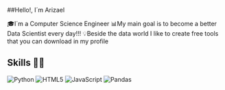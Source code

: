 ##Hello!, I´m Arizael

🎓I´m a Computer Science Engineer
📊My main goal is to become a better Data Scientist every day!!!
💡Beside the data world I like to create free tools  that you can download in my profile


## Skills 👩‍💻
![Python](https://img.shields.io/badge/python-3670A0?style=for-the-badge&logo=python&logoColor=ffdd54) ![HTML5](https://img.shields.io/badge/html5-%23E34F26.svg?style=for-the-badge&logo=html5&logoColor=white) ![JavaScript](https://img.shields.io/badge/javascript-%23323330.svg?style=for-the-badge&logo=javascript&logoColor=%23F7DF1E) ![Pandas](https://img.shields.io/badge/Pandas-Blue)

